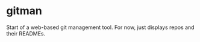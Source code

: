 gitman
======
Start of a web-based git management tool. For now, just displays repos and their READMEs.